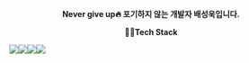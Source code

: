 <p align="center">
  <strong>Never give up🔥 포기하지 않는 개발자 배성욱입니다.</strong>
</p>



<p align="center">
  <strong>🧑‍💻Tech Stack</strong>
</p>
<div style="display: flex; align-items: center;">
    <img src="https://img.shields.io/badge/Python-3776AB?style=for-the-badge&logo=Python&logoColor=white">
    <img src="https://img.shields.io/badge/FastAPI-009688?style=for-the-badge&logo=FastAPI&logoColor=white">
    <img src="https://img.shields.io/badge/Spring-6DB33F?style=for-the-badge&logo=Spring&logoColor=white">
    <img src="https://img.shields.io/badge/Java-6DB33F?style=for-the-badge&logo=Spring&logoColor=white">
</div>







